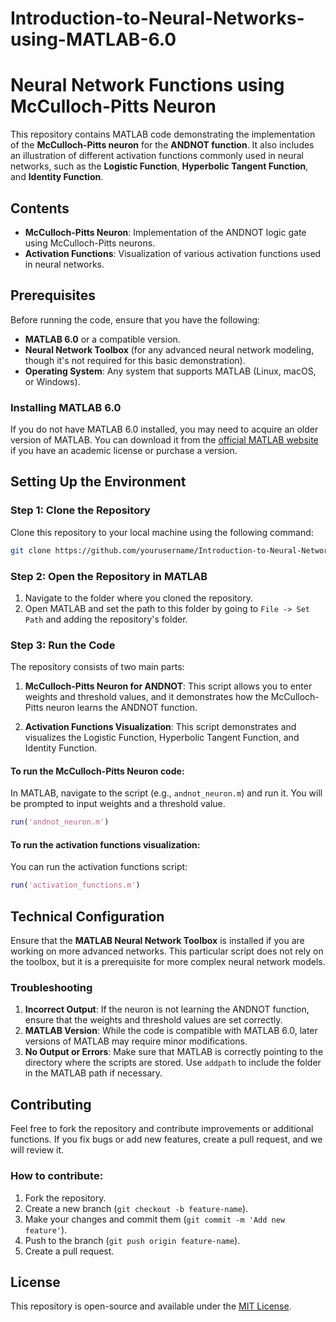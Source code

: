 # Introduction-to-Neural-Networks-using-MATLAB-6.0


# Neural Network Functions using McCulloch-Pitts Neuron

This repository contains MATLAB code demonstrating the implementation of the **McCulloch-Pitts neuron** for the **ANDNOT function**. It also includes an illustration of different activation functions commonly used in neural networks, such as the **Logistic Function**, **Hyperbolic Tangent Function**, and **Identity Function**.

## Contents
- **McCulloch-Pitts Neuron**: Implementation of the ANDNOT logic gate using McCulloch-Pitts neurons.
- **Activation Functions**: Visualization of various activation functions used in neural networks.

## Prerequisites

Before running the code, ensure that you have the following:

- **MATLAB 6.0** or a compatible version.
- **Neural Network Toolbox** (for any advanced neural network modeling, though it's not required for this basic demonstration).
- **Operating System**: Any system that supports MATLAB (Linux, macOS, or Windows).

### Installing MATLAB 6.0

If you do not have MATLAB 6.0 installed, you may need to acquire an older version of MATLAB. You can download it from the [official MATLAB website](https://www.mathworks.com/products/matlab.html) if you have an academic license or purchase a version.

## Setting Up the Environment

### Step 1: Clone the Repository

Clone this repository to your local machine using the following command:

```bash
git clone https://github.com/yourusername/Introduction-to-Neural-Networks-using-MATLAB-6.0.git
```

### Step 2: Open the Repository in MATLAB

1. Navigate to the folder where you cloned the repository.
2. Open MATLAB and set the path to this folder by going to `File -> Set Path` and adding the repository's folder.

### Step 3: Run the Code

The repository consists of two main parts:

1. **McCulloch-Pitts Neuron for ANDNOT**: This script allows you to enter weights and threshold values, and it demonstrates how the McCulloch-Pitts neuron learns the ANDNOT function.

2. **Activation Functions Visualization**: This script demonstrates and visualizes the Logistic Function, Hyperbolic Tangent Function, and Identity Function.

#### To run the McCulloch-Pitts Neuron code:

In MATLAB, navigate to the script (e.g., `andnot_neuron.m`) and run it. You will be prompted to input weights and a threshold value.

```matlab
run('andnot_neuron.m')
```

#### To run the activation functions visualization:

You can run the activation functions script:

```matlab
run('activation_functions.m')
```


## Technical Configuration

Ensure that the **MATLAB Neural Network Toolbox** is installed if you are working on more advanced networks. This particular script does not rely on the toolbox, but it is a prerequisite for more complex neural network models.

### Troubleshooting

1. **Incorrect Output**: If the neuron is not learning the ANDNOT function, ensure that the weights and threshold values are set correctly.
2. **MATLAB Version**: While the code is compatible with MATLAB 6.0, later versions of MATLAB may require minor modifications.
3. **No Output or Errors**: Make sure that MATLAB is correctly pointing to the directory where the scripts are stored. Use `addpath` to include the folder in the MATLAB path if necessary.

## Contributing

Feel free to fork the repository and contribute improvements or additional functions. If you fix bugs or add new features, create a pull request, and we will review it.

### How to contribute:
1. Fork the repository.
2. Create a new branch (`git checkout -b feature-name`).
3. Make your changes and commit them (`git commit -m 'Add new feature'`).
4. Push to the branch (`git push origin feature-name`).
5. Create a pull request.

## License

This repository is open-source and available under the [MIT License](LICENSE).
